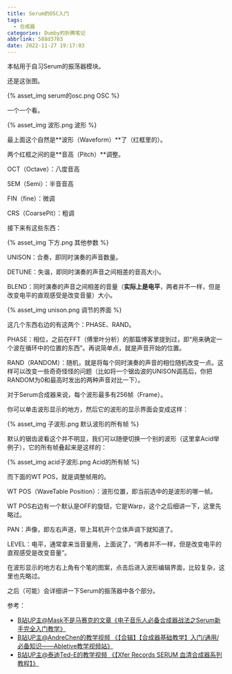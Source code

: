 ```yaml
---
title: Serum的OSC入门
tags:
  - 合成器
categories: Dumby的折腾笔记
abbrlink: 588d3703
date: 2022-11-27 19:17:03
---
```


本帖用于自习Serum的振荡器模块。

<!--more-->

还是这张图。

{% asset_img serum的osc.png OSC %}

一个一个看。

{% asset_img 波形.png 波形 %}

最上面这个自然是**波形（Waveform）**了（红框里的）。

两个红框之间的是**音高（Pitch）**调整。

OCT（Octave）：八度音高

SEM（Semi）：半音音高

FIN（fine）：微调

CRS（CoarsePit）：粗调

接下来有这些东西：

{% asset_img 下方.png 其他参数 %}

UNISON：合奏，即同时演奏的声音数量。

DETUNE：失谐，即同时演奏的声音之间相差的音高大小。

BLEND：同时演奏的声音之间相差的音量（**实际上是电平**，两者并不一样，但是改变电平的直观感受是改变音量）大小。

{% asset_img unison.png 调节的界面 %}

这几个东西右边的有这两个：PHASE、RAND。

PHASE：相位，之前在FFT（傅里叶分析）的那篇博客里提到过，即“用来确定一个波在循环中的位置的东西”。再说简单点，就是声音开始的位置。

RAND（RANDOM）：随机，就是将每个同时演奏的声音的相位随机改变一点。这样可以改变一些奇奇怪怪的问题（比如将一个锯齿波的UNISON调高后，你把RANDOM为0和最高时发出的两种声音对比一下）。

对于Serum合成器来说，每个波形最多有256帧（Frame）。

你可以单击波形显示的地方，然后它的波形的显示界面会变成这样：

{% asset_img 子波形.png 默认波形的所有帧 %}

默认的锯齿波看这个并不明显，我们可以随便切换一个别的波形（这里拿Acid举例子），它的所有帧叠起来是这样的：

{% asset_img acid子波形.png Acid的所有帧 %}

而下面的WT POS，就是调整帧用的。

WT POS（WaveTable Position）：波形位置，即当前选中的是波形的哪一帧。

WT POS右边有一个默认是OFF的旋钮，它是Warp，这个之后细讲一下，这里先略过。

PAN：声像，即左右声道，带上耳机开个立体声调下就知道了。

LEVEL：电平，通常拿来当音量用，上面说了，“两者并不一样，但是改变电平的直观感受是改变音量”。

在波形显示的地方右上角有个笔的图案，点击后进入波形编辑界面，比较复杂，这里也先略过。

之后（可能）会详细讲一下Serum的振荡器中各个部分。

参考：
- [B站UP主@Mask不是马赛克的文章《电子音乐人必备合成器战法之Serum新手完全入门教学》](https://www.bilibili.com/read/cv758489)
- [B站UP主@AndreChen的教学视频 《【合辑】【合成器基础教学】入门/通用/必备知识——Abletive教学视频站》](https://www.bilibili.com/video/BV1Ys411i7hF)
- [B站UP主@泰迪Ted-E的教学视频 《【Xfer Records SERUM 血清合成器系列教程】》](https://www.bilibili.com/video/BV1op411f7Dr)